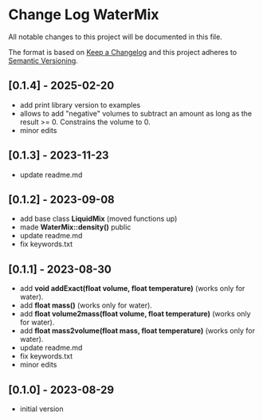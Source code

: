# Change Log WaterMix

All notable changes to this project will be documented in this file.

The format is based on [Keep a Changelog](http://keepachangelog.com/)
and this project adheres to [Semantic Versioning](http://semver.org/).


## [0.1.4] - 2025-02-20
- add print library version to examples
- allows to add "negative" volumes to subtract an amount
  as long as the result >= 0. Constrains the volume to 0.
- minor edits


## [0.1.3] - 2023-11-23
- update readme.md

## [0.1.2] - 2023-09-08
- add base class **LiquidMix** (moved functions up)
- made **WaterMix::density()** public
- update readme.md
- fix keywords.txt

## [0.1.1] - 2023-08-30
- add **void addExact(float volume, float temperature)** (works only for water).
- add **float mass()** (works only for water).
- add **float volume2mass(float volume, float temperature)** (works only for water).
- add **float mass2volume(float mass, float temperature)** (works only for water).
- update readme.md
- fix keywords.txt
- minor edits

## [0.1.0] - 2023-08-29
- initial version


